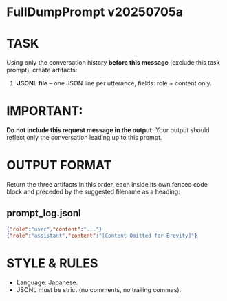# FullDumpPrompt v20250705a

# TASK
Using only the conversation history **before this message** (exclude this task prompt),
create artifacts:

1. **JSONL file** – one JSON line per utterance, fields: role + content only.

# IMPORTANT:
**Do not include this request message in the output.**
Your output should reflect only the conversation leading up to this prompt.

# OUTPUT FORMAT
Return the three artifacts in this order, each inside its own fenced code block
and preceded by the suggested filename as a heading:

## prompt\_log.jsonl

```json
{"role":"user","content":"..."}
{"role":"assistant","content":"[Content Omitted for Brevity]"}
```

# STYLE & RULES

* Language: Japanese.
* JSONL must be strict (no comments, no trailing commas).
